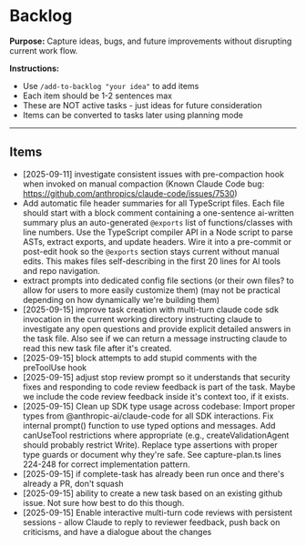 # Backlog

**Purpose:** Capture ideas, bugs, and future improvements without disrupting current work flow.

**Instructions:**
- Use `/add-to-backlog "your idea"` to add items
- Each item should be 1-2 sentences max
- These are NOT active tasks - just ideas for future consideration
- Items can be converted to tasks later using planning mode

---

## Items

<!-- Items will be added below -->
- [2025-09-11] investigate consistent issues with pre-compaction hook when invoked on manual compaction (Known Claude Code bug: https://github.com/anthropics/claude-code/issues/7530)
- Add automatic file header summaries for all TypeScript files. Each file should start with a block comment containing a one-sentence ai-written summary plus an auto-generated `@exports` list of functions/classes with line numbers. Use the TypeScript compiler API in a Node script to parse ASTs, extract exports, and update headers. Wire it into a pre-commit or post-edit hook so the `@exports` section stays current without manual edits. This makes files self-describing in the first 20 lines for AI tools and repo navigation.
- extract prompts into dedicated config file sections (or their own files? to allow for users to more easily customize them) (may not be practical depending on how dynamically we're building them)
- [2025-09-15] improve task creation with multi-turn claude code sdk invocation in the current working directory instructing claude to investigate any open questions and provide explicit detailed answers in the task file. Also see if we can return a message instructing claude to read this new task file after it's created.
- [2025-09-15] block attempts to add stupid comments with the preToolUse hook
- [2025-09-15] adjust stop review prompt so it understands that security fixes and responding to code review feedback is part of the task. Maybe we include the code review feedback inside it's context too, if it exists.
- [2025-09-15] Clean up SDK type usage across codebase: Import proper types from @anthropic-ai/claude-code for all SDK interactions. Fix internal prompt() function to use typed options and messages. Add canUseTool restrictions where appropriate (e.g., createValidationAgent should probably restrict Write). Replace type assertions with proper type guards or document why they're safe. See capture-plan.ts lines 224-248 for correct implementation pattern.
- [2025-09-15] if complete-task has already been run once and there's already a PR, don't squash
- [2025-09-15] ability to create a new task based on an existing github issue. Not sure how best to do this though.
- [2025-09-15] Enable interactive multi-turn code reviews with persistent sessions - allow Claude to reply to reviewer feedback, push back on criticisms, and have a dialogue about the changes
